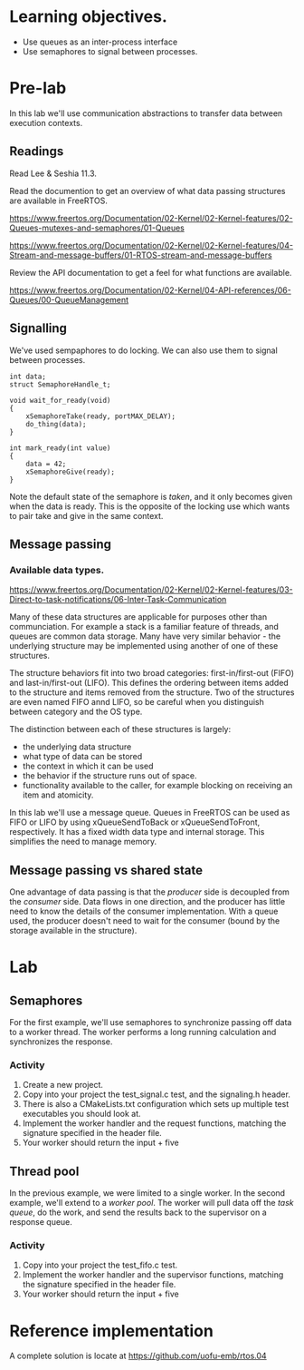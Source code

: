 # Learning objectives.
* Use queues as an inter-process interface
* Use semaphores to signal between processes.

# Pre-lab
In this lab we'll use communication abstractions to transfer data between execution contexts.

## Readings
Read Lee & Seshia 11.3.

Read the documention to get an overview of what data passing structures are available in FreeRTOS.

https://www.freertos.org/Documentation/02-Kernel/02-Kernel-features/02-Queues-mutexes-and-semaphores/01-Queues

https://www.freertos.org/Documentation/02-Kernel/02-Kernel-features/04-Stream-and-message-buffers/01-RTOS-stream-and-message-buffers

Review the API documentation to get a feel for what functions are available.

https://www.freertos.org/Documentation/02-Kernel/04-API-references/06-Queues/00-QueueManagement

## Signalling
We've used sempaphores to do locking. We can also use them to signal between processes.

```
int data;
struct SemaphoreHandle_t;

void wait_for_ready(void)
{
    xSemaphoreTake(ready, portMAX_DELAY);
    do_thing(data);
}

int mark_ready(int value)
{
    data = 42;
    xSemaphoreGive(ready);
}
```

Note the default state of the semaphore is _taken_, and it only becomes given when the data is ready. This is the opposite of the locking use which wants to pair take and give in the same context.

## Message passing
### Available data types.
https://www.freertos.org/Documentation/02-Kernel/02-Kernel-features/03-Direct-to-task-notifications/06-Inter-Task-Communication

Many of these data structures are applicable for purposes other than communciation. For example a stack is a familiar feature of threads, and queues are common data storage. Many have very similar behavior - the underlying structure may be implemented using another of one of these structures.

The structure behaviors fit into two broad categories: first-in/first-out (FIFO) and last-in/first-out (LIFO). This defines the ordering between items added to the structure and items removed from the structure. Two of the structures are even named FIFO annd LIFO, so be careful when you distinguish between category and the OS type.

The distinction between each of these structures is largely:
* the underlying data structure
* what type of data can be stored
* the context in which it can be used
* the behavior if the structure runs out of space.
* functionality available to the caller, for example blocking on receiving an item and atomicity.

In this lab we'll use a message queue. Queues in FreeRTOS can be used as FIFO or LIFO by using xQueueSendToBack or xQueueSendToFront, respectively. It has a fixed width data type and internal storage. This simplifies the need to manage memory.

## Message passing vs shared state
One advantage of data passing is that the _producer_ side is decoupled from the _consumer_ side. Data flows in one direction, and the producer has little need to know the details of the consumer implementation. With a queue used, the producer doesn't need to wait for the consumer (bound by the storage available in the structure).

# Lab
## Semaphores
For the first example, we'll use semaphores to synchronize passing off data to a worker thread. The worker performs a long running calculation and synchronizes the response.
### Activity
1. Create a new project.
1. Copy into your project the test_signal.c test, and the signaling.h header.
1. There is also a CMakeLists.txt configuration which sets up multiple test executables you should look at.
1. Implement the worker handler and the request functions, matching the signature specified in the header file.
1. Your worker should return the input + five

## Thread pool
In the previous example, we were limited to a single worker. In the second example, we'll extend to a _worker pool_. The worker will pull data off the _task queue_, do the work, and send the results back to the supervisor on a response queue.

### Activity
1. Copy into your project the test_fifo.c test.
1. Implement the worker handler and the supervisor functions, matching the signature specified in the header file.
1. Your worker should return the input + five

# Reference implementation
A complete solution is locate at https://github.com/uofu-emb/rtos.04
